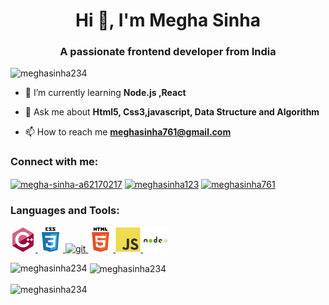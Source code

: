 <h1 align="center">Hi 👋, I'm Megha Sinha</h1>
<h3 align="center">A passionate frontend developer from India</h3>

<p align="left"> <img src="https://komarev.com/ghpvc/?username=meghasinha234&label=Profile%20views&color=0e75b6&style=flat" alt="meghasinha234" /> </p>

- 🌱 I’m currently learning **Node.js ,React**

- 💬 Ask me about **Html5, Css3,javascript, Data Structure and Algorithm**

- 📫 How to reach me **meghasinha761@gmail.com**

<h3 align="left">Connect with me:</h3>
<p align="left">
<a href="https://linkedin.com/in/megha-sinha-a62170217" target="blank"><img align="center" src="https://raw.githubusercontent.com/rahuldkjain/github-profile-readme-generator/master/src/images/icons/Social/linked-in-alt.svg" alt="megha-sinha-a62170217" height="30" width="40" /></a>
<a href="https://www.leetcode.com/meghasinha123" target="blank"><img align="center" src="https://raw.githubusercontent.com/rahuldkjain/github-profile-readme-generator/master/src/images/icons/Social/leet-code.svg" alt="meghasinha123" height="30" width="40" /></a>
<a href="https://auth.geeksforgeeks.org/user/meghasinha761" target="blank"><img align="center" src="https://raw.githubusercontent.com/rahuldkjain/github-profile-readme-generator/master/src/images/icons/Social/geeks-for-geeks.svg" alt="meghasinha761" height="30" width="40" /></a>
</p>

<h3 align="left">Languages and Tools:</h3>
<p align="left"> <a href="https://www.w3schools.com/cpp/" target="_blank" rel="noreferrer"> <img src="https://raw.githubusercontent.com/devicons/devicon/master/icons/cplusplus/cplusplus-original.svg" alt="cplusplus" width="40" height="40"/> </a> <a href="https://www.w3schools.com/css/" target="_blank" rel="noreferrer"> <img src="https://raw.githubusercontent.com/devicons/devicon/master/icons/css3/css3-original-wordmark.svg" alt="css3" width="40" height="40"/> </a> <a href="https://git-scm.com/" target="_blank" rel="noreferrer"> <img src="https://www.vectorlogo.zone/logos/git-scm/git-scm-icon.svg" alt="git" width="40" height="40"/> </a> <a href="https://www.w3.org/html/" target="_blank" rel="noreferrer"> <img src="https://raw.githubusercontent.com/devicons/devicon/master/icons/html5/html5-original-wordmark.svg" alt="html5" width="40" height="40"/> </a> <a href="https://developer.mozilla.org/en-US/docs/Web/JavaScript" target="_blank" rel="noreferrer"> <img src="https://raw.githubusercontent.com/devicons/devicon/master/icons/javascript/javascript-original.svg" alt="javascript" width="40" height="40"/> </a> <a href="https://nodejs.org" target="_blank" rel="noreferrer"> <img src="https://raw.githubusercontent.com/devicons/devicon/master/icons/nodejs/nodejs-original-wordmark.svg" alt="nodejs" width="40" height="40"/> </a> </p>

<p><img align="left" src="https://github-readme-stats.vercel.app/api/top-langs?username=meghasinha234&show_icons=true&locale=en&layout=compact" alt="meghasinha234" /></p>

<p>&nbsp;<img align="center" src="https://github-readme-stats.vercel.app/api?username=meghasinha234&show_icons=true&locale=en" alt="meghasinha234" /></p>

<p><img align="center" src="https://github-readme-streak-stats.herokuapp.com/?user=meghasinha234&" alt="meghasinha234" /></p>
